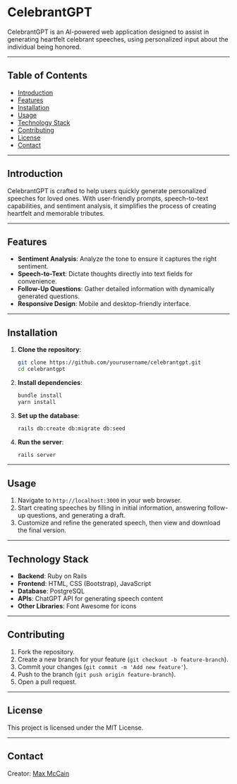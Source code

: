 # CelebrantGPT

CelebrantGPT is an AI-powered web application designed to assist in generating heartfelt celebrant speeches, using personalized input about the individual being honored.

---

## Table of Contents
- [Introduction](#introduction)
- [Features](#features)
- [Installation](#installation)
- [Usage](#usage)
- [Technology Stack](#technology-stack)
- [Contributing](#contributing)
- [License](#license)
- [Contact](#contact)

---

## Introduction
CelebrantGPT is crafted to help users quickly generate personalized speeches for loved ones. With user-friendly prompts, speech-to-text capabilities, and sentiment analysis, it simplifies the process of creating heartfelt and memorable tributes.

---

## Features
- **Sentiment Analysis**: Analyze the tone to ensure it captures the right sentiment.
- **Speech-to-Text**: Dictate thoughts directly into text fields for convenience.
- **Follow-Up Questions**: Gather detailed information with dynamically generated questions.
- **Responsive Design**: Mobile and desktop-friendly interface.

---

## Installation

1. **Clone the repository**:
    ```bash
    git clone https://github.com/yourusername/celebrantgpt.git
    cd celebrantgpt
    ```

2. **Install dependencies**:
    ```bash
    bundle install
    yarn install
    ```

3. **Set up the database**:
    ```bash
    rails db:create db:migrate db:seed
    ```

4. **Run the server**:
    ```bash
    rails server
    ```

---

## Usage

1. Navigate to `http://localhost:3000` in your web browser.
2. Start creating speeches by filling in initial information, answering follow-up questions, and generating a draft.
3. Customize and refine the generated speech, then view and download the final version.

---

## Technology Stack
- **Backend**: Ruby on Rails
- **Frontend**: HTML, CSS (Bootstrap), JavaScript
- **Database**: PostgreSQL
- **APIs**: ChatGPT API for generating speech content
- **Other Libraries**: Font Awesome for icons

---

## Contributing

1. Fork the repository.
2. Create a new branch for your feature (`git checkout -b feature-branch`).
3. Commit your changes (`git commit -m 'Add new feature'`).
4. Push to the branch (`git push origin feature-branch`).
5. Open a pull request.

---

## License
This project is licensed under the MIT License.

---

## Contact
Creator: [Max McCain](http://www.maximmccain.com)
